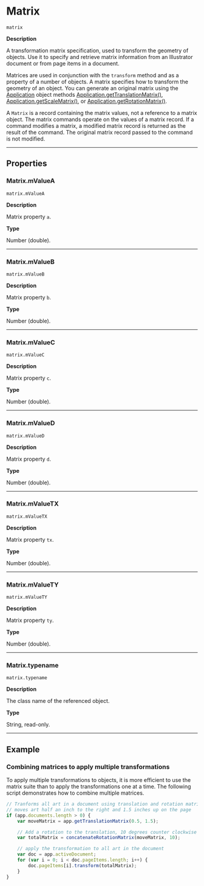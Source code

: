 # Matrix

`matrix`

**Description**

A transformation matrix specification, used to transform the geometry of objects. Use it to specify and retrieve matrix information from an Illustrator document or from page items in a document.

Matrices are used in conjunction with the `transform` method and as a property of a number of objects. A matrix specifies how to transform the geometry of an object. You can generate an original matrix using the [Application](./Application.md) object methods [Application.getTranslationMatrix()](Application.md#jsobjref-application-gettranslationmatrix), [Application.getScaleMatrix()](Application.md#jsobjref-application-getscalematrix), or [Application.getRotationMatrix()](Application.md#jsobjref-application-getrotationmatrix).

A `Matrix` is a record containing the matrix values, not a reference to a matrix object. The matrix commands operate on the values of a matrix record. If a command modifies a matrix, a modified matrix record is returned as the result of the command. The original matrix record passed to the command is not modified.

---

## Properties

### Matrix.mValueA

`matrix.mValueA`

**Description**

Matrix property `a`.

**Type**

Number (double).

---

### Matrix.mValueB

`matrix.mValueB`

**Description**

Matrix property `b`.

**Type**

Number (double).

---

### Matrix.mValueC

`matrix.mValueC`

**Description**

Matrix property `c`.

**Type**

Number (double).

---

### Matrix.mValueD

`matrix.mValueD`

**Description**

Matrix property `d`.

**Type**

Number (double).

---

### Matrix.mValueTX

`matrix.mValueTX`

**Description**

Matrix property `tx`.

**Type**

Number (double).

---

### Matrix.mValueTY

`matrix.mValueTY`

**Description**

Matrix property `ty`.

**Type**

Number (double).

---

### Matrix.typename

`matrix.typename`

**Description**

The class name of the referenced object.

**Type**

String, read-only.

---

## Example

### Combining matrices to apply multiple transformations

To apply multiple transformations to objects, it is more efficient to use the matrix suite than to apply the transformations one at a time. The following script demonstrates how to combine multiple matrices.

```javascript
// Tranforms all art in a document using translation and rotation matrices,
// moves art half an inch to the right and 1.5 inches up on the page
if (app.documents.length > 0) {
    var moveMatrix = app.getTranslationMatrix(0.5, 1.5);

    // Add a rotation to the translation, 10 degrees counter clockwise
    var totalMatrix = concatenateRotationMatrix(moveMatrix, 10);

    // apply the transformation to all art in the document
    var doc = app.activeDocument;
    for (var i = 0; i < doc.pageItems.length; i++) {
        doc.pageItems[i].transform(totalMatrix);
    }
}
```
